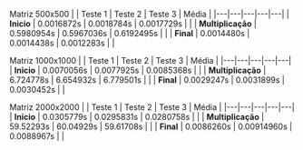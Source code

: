 Matriz 500x500
| | Teste 1 | Teste 2 | Teste 3 | Média |
|---|---|---|---|---|
| **Inicio** | 0.0016872s | 0.0018784s | 0.0017729s | |
| **Multiplicação** | 0.5980954s | 0.5967036s | 0.6192495s | |
| **Final** | 0.0014480s | 0.0014438s |  0.0012283s | |

Matriz 1000x1000
| | Teste 1 | Teste 2 | Teste 3 | Média |
|---|---|---|---|---|
| **Inicio** | 0.0070056s | 0.0077925s | 0.0085368s | |
| **Multiplicação** | 6.724778s | 6.654932s | 6.779501s | |
| **Final** | 0.0029247s | 0.0031899s | 0.0030452s | |

Matriz 2000x2000
| | Teste 1 | Teste 2 | Teste 3 | Média |
|---|---|---|---|---|
| **Inicio** | 0.0305779s | 0.0295831s | 0.0280758s | |
| **Multiplicação** | 59.52293s | 60.04929s | 59.61708s | |
| **Final** | 0.0086260s | 0.00914960s | 0.0088967s | |
